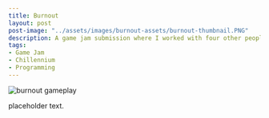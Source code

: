 ```yaml
---
title: Burnout
layout: post
post-image: "../assets/images/burnout-assets/burnout-thumbnail.PNG"
description: A game jam submission where I worked with four other people to create a game in 48 hours.
tags:
- Game Jam
- Chillennium
- Programming
---
```


<img src="{{site.url}}{{site.baseurl}}/assets/images/burnout-assets/burnout-gameplay.gif" alt="burnout gameplay"/>

placeholder text.